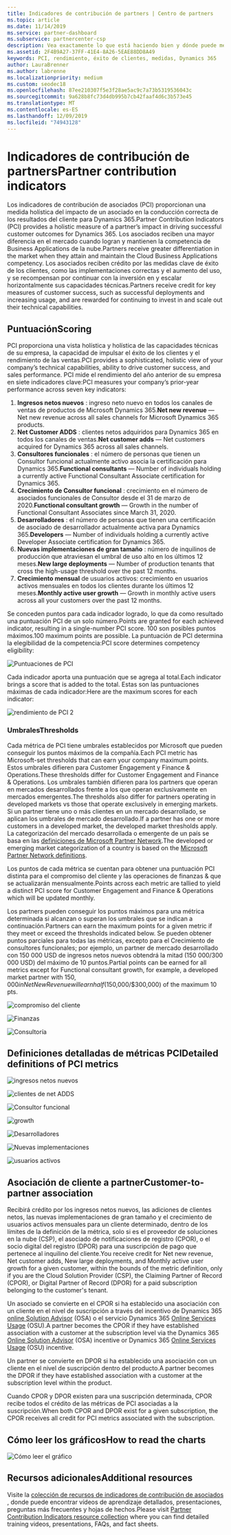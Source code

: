 ```yaml
---
title: Indicadores de contribución de partners | Centro de partners
ms.topic: article
ms.date: 11/14/2019
ms.service: partner-dashboard
ms.subservice: partnercenter-csp
description: Vea exactamente lo que está haciendo bien y dónde puede mejorar con respecto a Dynamics 365 Customer Engagement o Dynamics 365 Finance and Operations.
ms.assetid: 2F4B9A27-37FF-41E4-8A26-5EAE88DD8A49
keywords: PCI, rendimiento, éxito de clientes, medidas, Dynamics 365
author: LauraBrenner
ms.author: labrenne
ms.localizationpriority: medium
ms.custom: seodec18
ms.openlocfilehash: 87ee210307f5e3f28ae5ac9c7a73b5319536043c
ms.sourcegitcommit: 9a628b8fc73d4db995b7cb42faaf4d6c3b573e45
ms.translationtype: MT
ms.contentlocale: es-ES
ms.lasthandoff: 12/09/2019
ms.locfileid: "74943128"
---
```

# <a name="partner-contribution-indicators"></a><span data-ttu-id="4630c-104">Indicadores de contribución de partners</span><span class="sxs-lookup"><span data-stu-id="4630c-104">Partner contribution indicators</span></span>

<span data-ttu-id="4630c-105">Los indicadores de contribución de asociados (PCI) proporcionan una medida holística del impacto de un asociado en la conducción correcta de los resultados del cliente para Dynamics 365.</span><span class="sxs-lookup"><span data-stu-id="4630c-105">Partner Contribution Indicators (PCI) provides a holistic measure of a partner’s impact in driving successful customer outcomes for Dynamics 365.</span></span> <span data-ttu-id="4630c-106">Los asociados reciben una mayor diferencia en el mercado cuando logran y mantienen la competencia de Business Applications de la nube.</span><span class="sxs-lookup"><span data-stu-id="4630c-106">Partners receive greater differentiation in the market when they attain and maintain the Cloud Business Applications competency.</span></span>  <span data-ttu-id="4630c-107">Los asociados reciben crédito por las medidas clave de éxito de los clientes, como las implementaciones correctas y el aumento del uso, y se recompensan por continuar con la inversión en y escalar horizontalmente sus capacidades técnicas.</span><span class="sxs-lookup"><span data-stu-id="4630c-107">Partners receive credit for key measures of customer success, such as successful deployments and increasing usage, and are rewarded for continuing to invest in and scale out their technical capabilities.</span></span> 

## <a name="scoring"></a><span data-ttu-id="4630c-108">Puntuación</span><span class="sxs-lookup"><span data-stu-id="4630c-108">Scoring</span></span>

<span data-ttu-id="4630c-109">PCI proporciona una vista holística y holística de las capacidades técnicas de su empresa, la capacidad de impulsar el éxito de los clientes y el rendimiento de las ventas.</span><span class="sxs-lookup"><span data-stu-id="4630c-109">PCI provides a sophisticated, holistic view of your company’s technical capabilities, ability to drive customer success, and sales performance.</span></span> <span data-ttu-id="4630c-110">PCI mide el rendimiento del año anterior de su empresa en siete indicadores clave:</span><span class="sxs-lookup"><span data-stu-id="4630c-110">PCI measures your company’s prior-year performance across seven key indicators:</span></span>

1. <span data-ttu-id="4630c-111">**Ingresos netos nuevos** : ingreso neto nuevo en todos los canales de ventas de productos de Microsoft Dynamics 365.</span><span class="sxs-lookup"><span data-stu-id="4630c-111">**Net new revenue** — Net new revenue across all sales channels for Microsoft Dynamics 365 products.</span></span>
2. <span data-ttu-id="4630c-112">**Net Customer ADDS** : clientes netos adquiridos para Dynamics 365 en todos los canales de ventas.</span><span class="sxs-lookup"><span data-stu-id="4630c-112">**Net customer adds** — Net customers acquired for Dynamics 365 across all sales channels.</span></span>
3. <span data-ttu-id="4630c-113">**Consultores funcionales** : el número de personas que tienen un Consultor funcional actualmente activo asocia la certificación para Dynamics 365.</span><span class="sxs-lookup"><span data-stu-id="4630c-113">**Functional consultants** — Number of individuals holding a currently active Functional Consultant Associate certification for Dynamics 365.</span></span>
4. <span data-ttu-id="4630c-114">**Crecimiento de Consultor funcional** : crecimiento en el número de asociados funcionales de Consultor desde el 31 de marzo de 2020.</span><span class="sxs-lookup"><span data-stu-id="4630c-114">**Functional consultant growth** — Growth in the number of Functional Consultant Associates since March 31, 2020.</span></span>
5. <span data-ttu-id="4630c-115">**Desarrolladores** : el número de personas que tienen una certificación de asociado de desarrollador actualmente activa para Dynamics 365.</span><span class="sxs-lookup"><span data-stu-id="4630c-115">**Developers** — Number of individuals holding a currently active Developer Associate certification for Dynamics 365.</span></span>
6. <span data-ttu-id="4630c-116">**Nuevas implementaciones de gran tamaño** : número de inquilinos de producción que atraviesan el umbral de uso alto en los últimos 12 meses.</span><span class="sxs-lookup"><span data-stu-id="4630c-116">**New large deployments** — Number of production tenants that cross the high-usage threshold over the past 12 months.</span></span>
7. <span data-ttu-id="4630c-117">**Crecimiento mensual** de usuarios activos: crecimiento en usuarios activos mensuales en todos los clientes durante los últimos 12 meses.</span><span class="sxs-lookup"><span data-stu-id="4630c-117">**Monthly active user growth** — Growth in monthly active users across all your customers over the past 12 months.</span></span>

<span data-ttu-id="4630c-118">Se conceden puntos para cada indicador logrado, lo que da como resultado una puntuación PCI de un solo número.</span><span class="sxs-lookup"><span data-stu-id="4630c-118">Points are granted for each achieved indicator, resulting in a single-number PCI score.</span></span> <span data-ttu-id="4630c-119">100 son posibles puntos máximos.</span><span class="sxs-lookup"><span data-stu-id="4630c-119">100 maximum points are possible.</span></span> <span data-ttu-id="4630c-120">La puntuación de PCI determina la elegibilidad de la competencia:</span><span class="sxs-lookup"><span data-stu-id="4630c-120">PCI score determines competency eligibility:</span></span>

![Puntuaciones de PCI](images/pcinew1.png)

<span data-ttu-id="4630c-122">Cada indicador aporta una puntuación que se agrega al total.</span><span class="sxs-lookup"><span data-stu-id="4630c-122">Each indicator brings a score that is added to the total.</span></span> <span data-ttu-id="4630c-123">Estas son las puntuaciones máximas de cada indicador:</span><span class="sxs-lookup"><span data-stu-id="4630c-123">Here are the maximum scores for each indicator:</span></span>


![rendimiento de PCI 2](images/pci1.png)

### <a name="thresholds"></a><span data-ttu-id="4630c-125">Umbrales</span><span class="sxs-lookup"><span data-stu-id="4630c-125">Thresholds</span></span>

<span data-ttu-id="4630c-126">Cada métrica de PCI tiene umbrales establecidos por Microsoft que pueden conseguir los puntos máximos de la compañía.</span><span class="sxs-lookup"><span data-stu-id="4630c-126">Each PCI metric has Microsoft-set thresholds that can earn your company maximum points.</span></span> <span data-ttu-id="4630c-127">Estos umbrales difieren para Customer Engagement y Finance & Operations.</span><span class="sxs-lookup"><span data-stu-id="4630c-127">These thresholds differ for Customer Engagement and Finance & Operations.</span></span> <span data-ttu-id="4630c-128">Los umbrales también difieren para los partners que operan en mercados desarrollados frente a los que operan exclusivamente en mercados emergentes.</span><span class="sxs-lookup"><span data-stu-id="4630c-128">The thresholds also differ for partners operating in developed markets vs those that operate exclusively in emerging markets.</span></span> <span data-ttu-id="4630c-129">Si un partner tiene uno o más clientes en un mercado desarrollado, se aplican los umbrales de mercado desarrollado.</span><span class="sxs-lookup"><span data-stu-id="4630c-129">If a partner has one or more customers in a developed market, the developed market thresholds apply.</span></span> <span data-ttu-id="4630c-130">La categorización del mercado desarrollada o emergente de un país se basa en las [definiciones de Microsoft Partner Network](https://assets.microsoft.com/MPN-developed-and-emerging-countries-list.pdf).</span><span class="sxs-lookup"><span data-stu-id="4630c-130">The developed or emerging market categorization of a country is based on the [Microsoft Partner Network definitions](https://assets.microsoft.com/MPN-developed-and-emerging-countries-list.pdf).</span></span>

<span data-ttu-id="4630c-131">Los puntos de cada métrica se cuentan para obtener una puntuación PCI distinta para el compromiso del cliente y las operaciones de finanzas & que se actualizarán mensualmente.</span><span class="sxs-lookup"><span data-stu-id="4630c-131">Points across each metric are tallied to yield a distinct PCI score for Customer Engagement and Finance & Operations which will be updated monthly.</span></span>

<span data-ttu-id="4630c-132">Los partners pueden conseguir los puntos máximos para una métrica determinada si alcanzan o superan los umbrales que se indican a continuación.</span><span class="sxs-lookup"><span data-stu-id="4630c-132">Partners can earn the maximum points for a given metric if they meet or exceed the thresholds indicated below.</span></span> <span data-ttu-id="4630c-133">Se pueden obtener puntos parciales para todas las métricas, excepto para el Crecimiento de consultores funcionales; por ejemplo, un partner de mercado desarrollado con 150 000 USD de ingresos netos nuevos obtendrá la mitad (150 000/300 000 USD) del máximo de 10 puntos.</span><span class="sxs-lookup"><span data-stu-id="4630c-133">Partial points can be earned for all metrics except for Functional consultant growth, for example, a developed market partner with $150,000 in Net New Revenue will earn half ($150,000/$300,000) of the maximum 10 pts.</span></span>

![compromiso del cliente](images/pci/table_1.png)

![Finanzas](images/pci/TABLE_2.png)

![Consultoría](images/pci/table_3.png)

## <a name="detailed-definitions-of-pci-metrics"></a><span data-ttu-id="4630c-137">Definiciones detalladas de métricas PCI</span><span class="sxs-lookup"><span data-stu-id="4630c-137">Detailed definitions of PCI metrics</span></span>

![ingresos netos nuevos](images/net_new1.png)

![clientes de net ADDS](images/netcustomer.png)

![Consultor funcional](images/pci/functional_consultants.png)

![growth](images/pci/functional_consultant_growth.png)

![Desarrolladores](images/pci/developers.png)

![Nuevas implementaciones](images/pci/new_large_deployments.png)

![usuarios activos](images/pci/monthly_active_user_growth.png)


## <a name="customer-to-partner-association"></a><span data-ttu-id="4630c-145">Asociación de cliente a partner</span><span class="sxs-lookup"><span data-stu-id="4630c-145">Customer-to-partner association</span></span>

<span data-ttu-id="4630c-146">Recibirá crédito por los ingresos netos nuevos, las adiciones de clientes netos, las nuevas implementaciones de gran tamaño y el crecimiento de usuarios activos mensuales para un cliente determinado, dentro de los límites de la definición de la métrica, solo si es el proveedor de soluciones en la nube (CSP), el asociado de notificaciones de registro (CPOR), o el socio digital del registro (DPOR) para una suscripción de pago que pertenece al inquilino del cliente.</span><span class="sxs-lookup"><span data-stu-id="4630c-146">You receive credit for Net new revenue, Net customer adds, New large deployments, and Monthly active user growth for a given customer, within the bounds of the metric definition, only if you are the Cloud Solution Provider (CSP), the Claiming Partner of Record (CPOR), or Digital Partner of Record (DPOR) for a paid subscription belonging to the customer's tenant.</span></span>

<span data-ttu-id="4630c-147">Un asociado se convierte en el CPOR si ha establecido una asociación con un cliente en el nivel de suscripción a través del incentivo de Dynamics 365 [online Solution Advisor](https://support.microsoft.com/en-us/help/4501560/online-services-advisor-osa-sell-incentives-faq) (OSA) o el servicio Dynamics 365 [Online Services Usage](https://support.microsoft.com/en-us/help/3082044/become-eligible-for-the-online-services-usage-incentive-program) (OSU).</span><span class="sxs-lookup"><span data-stu-id="4630c-147">A partner becomes the CPOR if they have established association with a customer at the subscription level via the Dynamics 365 [Online Solution Advisor](https://support.microsoft.com/en-us/help/4501560/online-services-advisor-osa-sell-incentives-faq) (OSA) incentive or Dynamics 365 [Online Services Usage](https://support.microsoft.com/en-us/help/3082044/become-eligible-for-the-online-services-usage-incentive-program) (OSU) incentive.</span></span>

<span data-ttu-id="4630c-148">Un partner se convierte en DPOR si ha establecido una asociación con un cliente en el nivel de suscripción dentro del producto.</span><span class="sxs-lookup"><span data-stu-id="4630c-148">A partner becomes the DPOR if they have established association with a customer at the subscription level within the product.</span></span>

<span data-ttu-id="4630c-149">Cuando CPOR y DPOR existen para una suscripción determinada, CPOR recibe todos el crédito de las métricas de PCI asociadas a la suscripción.</span><span class="sxs-lookup"><span data-stu-id="4630c-149">When both CPOR and DPOR exist for a given subscription, the CPOR receives all credit for PCI metrics associated with the subscription.</span></span>

## <a name="how-to-read-the-charts"></a><span data-ttu-id="4630c-150">Cómo leer los gráficos</span><span class="sxs-lookup"><span data-stu-id="4630c-150">How to read the charts</span></span>

![Cómo leer el gráfico](images/pci2.png)

## <a name="additional-resources"></a><span data-ttu-id="4630c-152">Recursos adicionales</span><span class="sxs-lookup"><span data-stu-id="4630c-152">Additional resources</span></span>

<span data-ttu-id="4630c-153">Visite la [colección de recursos de indicadores de contribución de asociados](https://partner.microsoft.com/asset/collection/pci-learn#/) , donde puede encontrar vídeos de aprendizaje detallados, presentaciones, preguntas más frecuentes y hojas de hechos.</span><span class="sxs-lookup"><span data-stu-id="4630c-153">Please visit [Partner Contribution Indicators resource collection](https://partner.microsoft.com/asset/collection/pci-learn#/) where you can find detailed training videos, presentations, FAQs, and fact sheets.</span></span> 




